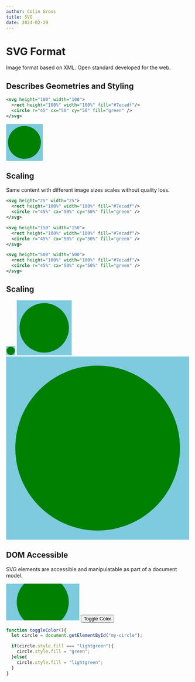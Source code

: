 ```yaml
---
author: Colin Gross
title: SVG
date: 2024-02-29
---
```


# SVG Format
Image format based on XML.
Open standard developed for the web.

## Describes Geometries and Styling

```svg
<svg height="100" width="100">
  <rect height="100%" width="100%" fill="#7ecadf"/>
  <circle r="45" cx="50" cy="50" fill="green" />
</svg> 
```
<svg height="100" width="100">
  <rect height="100%" width="100%" fill="#7ecadf"/>
  <circle r="45" cx="50" cy="50" fill="green" />
</svg> 


## Scaling

Same content with different image sizes scales without quality loss.

```svg
<svg height="25" width="25">
  <rect height="100%" width="100%" fill="#7ecadf"/>
  <circle r="45%" cx="50%" cy="50%" fill="green" />
</svg> 

<svg height="150" width="150">
  <rect height="100%" width="100%" fill="#7ecadf"/>
  <circle r="45%" cx="50%" cy="50%" fill="green" />
</svg> 

<svg height="500" width="500">
  <rect height="100%" width="100%" fill="#7ecadf"/>
  <circle r="45%" cx="50%" cy="50%" fill="green" />
</svg> 
```

## Scaling

<svg height="25" width="25">
  <rect height="100%" width="100%" fill="#7ecadf"/>
  <circle r="45%" cx="50%" cy="50%" fill="green" />
</svg> 

<svg height="150" width="150">
  <rect height="100%" width="100%" fill="#7ecadf"/>
  <circle r="45%" cx="50%" cy="50%" fill="green" />
</svg> 

<svg height="500" width="500">
  <rect height="100%" width="100%" fill="#7ecadf"/>
  <circle r="45%" cx="50%" cy="50%" fill="green" />
</svg> 

## DOM Accessible

<script>
function changeColor(){
  let circle = document.getElementById("my-circle");
  console.log(circle.style.fill);
  if(circle.style.fill === "lightgreen"){
    circle.style.fill = "green";
  }else{
    circle.style.fill = "lightgreen";
  }
}
</script>

SVG elements are accessible and manipulatable as part of a document model.

<svg height="100" width="200">
  <rect height="100%" width="100%" fill="#7ecadf"/>
  <circle id="my-circle" r="45%" cx="50%" cy="50%" fill="green" />
</svg> 
<button onclick="changeColor()">Toggle Color</button>

```js
function toggleColor(){
  let circle = document.getElementById("my-circle");

  if(circle.style.fill === "lightgreen"){
    circle.style.fill = "green";
  }else{
    circle.style.fill = "lightgreen";
  }
}
```

